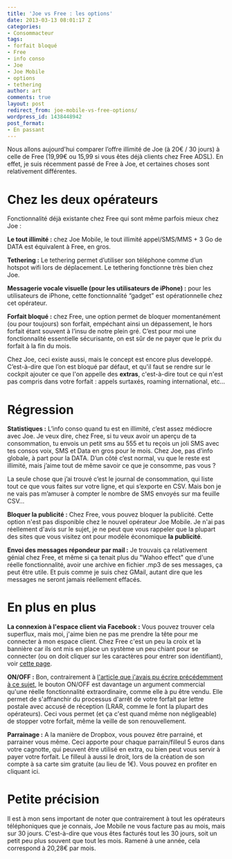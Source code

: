 ```yaml
---
title: 'Joe vs Free : les options'
date: 2013-03-13 08:01:17 Z
categories:
- Consommacteur
tags:
- forfait bloqué
- Free
- info conso
- Joe
- Joe Mobile
- options
- tethering
author: art
comments: true
layout: post
redirect_from: joe-mobile-vs-free-options/
wordpress_id: 1438448942
post_format:
- En passant
---
```


Nous allons aujourd'hui comparer l’offre illimité de Joe (à 20€ / 30 jours) à celle de Free (19,99€ ou 15,99 si vous êtes déjà clients chez Free ADSL). En effet, je suis récemment passé de Free à Joe, et certaines choses sont relativement différentes.<!-- more -->



# Chez les deux opérateurs



Fonctionnalité déjà existante chez Free qui sont même parfois mieux chez Joe :

**Le tout illimité :** chez Joe Mobile, le tout illimité appel/SMS/MMS + 3 Go de DATA est équivalent à Free, en gros.

**Tethering :** Le tethering permet d’utiliser son téléphone comme d’un hotspot wifi lors de déplacement. Le tethering fonctionne très bien chez Joe.

**Messagerie vocale visuelle (pour les utilisateurs de iPhone) :** pour les utilisateurs de iPhone, cette fonctionnalité “gadget” est opérationnelle chez cet opérateur.

**Forfait bloqué :** chez Free, une option permet de bloquer momentanément (ou pour toujours) son forfait, empéchant ainsi un dépassement, le hors forfait étant souvent à l’insu de notre plein gré. C’est pour moi une fonctionnalité essentielle sécurisante, on est sûr de ne payer que le prix du forfait à la fin du mois.

Chez Joe, ceci existe aussi, mais le concept est encore plus developpé. C’est-à-dire que l’on est bloqué par défaut, et qu'il faut se rendre sur le cockpit ajouter ce que l'on appelle des **extras**, c'est-à-dire tout ce qui n'est pas compris dans votre forfait : appels surtaxés, roaming international, etc...



# Régression



**Statistiques :** L’info conso quand tu est en illimité, c’est assez médiocre avec Joe. Je veux dire, chez Free, si tu veux avoir un aperçu de ta consommation, tu envois un petit sms au 555 et tu reçois un joli SMS avec tes consos voix, SMS et Data en gros pour le mois. Chez Joe, pas d’info globale, à part pour la DATA. D’un côté c’est normal, vu que le reste est illimité, mais j’aime tout de même savoir ce que je consomme, pas vous ?

La seule chose que j’ai trouvé c’est le journal de consommation, qui liste tout ce que vous faites sur votre ligne, et qui s’exporte en CSV. Mais bon je ne vais pas m’amuser à compter le nombre de SMS envoyés sur ma feuille CSV...

**Bloquer la publicité :** Chez Free, vous pouvez bloquer la publicité. Cette option n'est pas disponible chez le nouvel opérateur Joe Mobile. Je n'ai pas réellement d'avis sur le sujet, je ne peut que vous rappeler que la plupart des sites que vous visitez ont pour modèle économique **la publicité**.

**Envoi des messages répondeur par mail :** Je trouvais ça relativement génial chez Free, et même si ça tenait plus du "Wahoo effect" que d'une réelle fonctionnalité, avoir une archive en fichier .mp3 de ses messages, ça peut être utile. Et puis comme je suis chez GMail, autant dire que les messages ne seront jamais réellement effacés.



# En plus en plus



**La connexion à l'espace client via Facebook :** Vous pouvez trouver cela superflux, mais moi, j'aime bien ne pas me prendre la tête pour me connecter à mon espace client. Chez Free c'est un peu la croix et la bannière car ils ont mis en place un système un peu chiant pour se connecter (ou on doit cliquer sur les caractères pour entrer son identifiant), voir [cette page](https://mobile.free.fr/moncompte/).

**ON/OFF :** Bon, contrairement à [l'article que j'avais pu écrire précédemment à ce sujet](http://irz.fr/forfait-sur-off-joe-mobile), le bouton ON/OFF est davantage un argument commercial qu'une réelle fonctionnalité extraordinaire, comme elle à pu être vendu. Elle permet de s'affranchir du processus d'arrêt de votre forfait par lettre postale avec accusé de réception (LRAR, comme le font la plupart des opérateurs). Ceci vous permet (et ça c'est quand même non négligeable) de stopper votre forfait, même la veille de son renouvellement.

**Parrainage :** A la manière de Dropbox, vous pouvez être parrainé, et parrainer vous même. Ceci apporte pour chaque parrain/filleul 5 euros dans votre cagnotte, qui peuvent être utilisé en extra, ou bien peut vous servir à payer votre forfait. Le filleul à aussi le droit, lors de la création de son compte à sa carte sim gratuite (au lieu de 1€). Vous pouvez en profiter en cliquant ici.



# Petite précision



Il est à mon sens important de noter que contrairement à tout les opérateurs téléphoniques que je connais, Joe Mobile ne vous facture pas au mois, mais sur 30 jours. C'est-à-dire que vous êtes facturés tout les 30 jours, soit un petit peu plus souvent que tout les mois. Ramené à une année, cela correspond à 20,28€ par mois.


